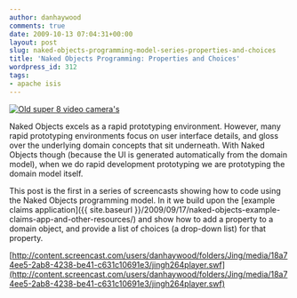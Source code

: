 ```yaml
---
author: danhaywood
comments: true
date: 2009-10-13 07:04:31+00:00
layout: post
slug: naked-objects-programming-model-series-properties-and-choices
title: 'Naked Objects Programming: Properties and Choices'
wordpress_id: 312
tags:
- apache isis
---
```


[![Old super 8 video camera's](http://farm4.static.flickr.com/3318/3219874303_134538d190.jpg)](http://www.flickr.com/photos/b_uncie/3219874303/)

Naked Objects excels as a rapid prototyping environment.  However, many rapid prototyping environments focus on user interface details, and gloss over the underlying domain concepts that sit underneath.  With Naked Objects though (because the UI is generated automatically from the domain model), when we do rapid development prototyping we are prototyping the domain model itself.

This post is the first in a series of screencasts showing how to code using the Naked Objects programming model.  In it we build upon the [example claims application]({{ site.baseurl }}/2009/09/17/naked-objects-example-claims-app-and-other-resources/) and show how to add a property to a domain object, and provide a list of choices (a drop-down list) for that property.
<!-- more -->
[http://content.screencast.com/users/danhaywood/folders/Jing/media/18a74ee5-2ab8-4238-be41-c631c10691e3/jingh264player.swf](http://content.screencast.com/users/danhaywood/folders/Jing/media/18a74ee5-2ab8-4238-be41-c631c10691e3/jingh264player.swf)
